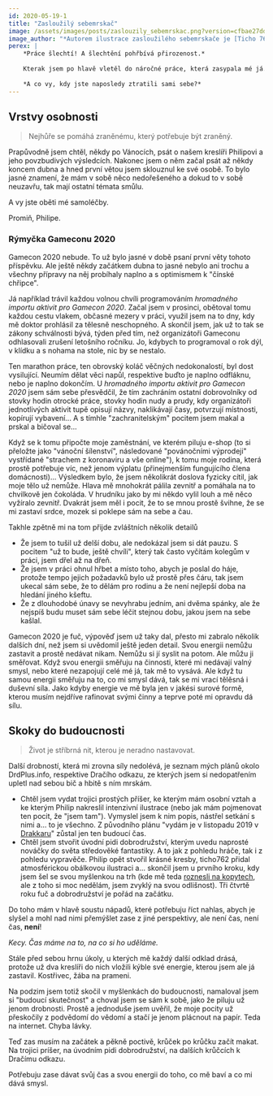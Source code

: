 ```yaml
---
id: 2020-05-19-1
title: "Zasloužilý sebemrskač"
image: /assets/images/posts/zaslouzily_sebemrskac.png?version=cfbae27ddaadbc8ecf0814f4b9e6e55d
image_author: "*Autorem ilustrace zasloužilého sebemrskače je [Ticho 762](https://www.facebook.com/ticho762). Děkujeme!*"
perex: |
    *Práce šlechtí! A šlechtění pohřbívá přirozenost.*
    
    Kterak jsem po hlavě vletěl do náročné práce, která zasypala mé já. A bylo z toho půl roku ticha.
    
    *A co vy, kdy jste naposledy ztratili sami sebe?*
---
```


## Vrstvy osobnosti

> Nejhůře se pomáhá zraněnému, který potřebuje být zraněný.

Prapůvodně jsem chtěl, někdy po Vánocích, psát o našem kreslíři Philipovi a jeho povzbudivých výsledcích. Nakonec jsem o něm začal psát až někdy koncem dubna a hned první větou jsem sklouznul ke své osobě.
To bylo jasné znamení, že mám v sobě něco nedořešeného a dokud to v sobě neuzavřu, tak mají ostatní témata smůlu.

A vy jste oběti mé samoléčby.

Promiň, Philipe.

### Rýmyčka Gameconu 2020

Gamecon 2020 nebude. To už bylo jasné v době psaní první věty tohoto příspěvku. Ale ještě někdy začátkem dubna to jasné nebylo ani trochu a všechny přípravy na něj probíhaly naplno a s optimismem k "čínské chřipce".

Já například trávil každou volnou chvíli programováním *hromadného importu aktivit pro Gamecon 2020*. Začal jsem v prosinci, obětoval tomu každou cestu vlakem, občasné mezery v práci, využil jsem na to dny, kdy mě doktor prohlásil za tělesně neschopného. A skončil jsem, jak už to tak se zákony schválnosti bývá, týden před tím, než organizátoři Gameconu odhlasovali zrušení letošního ročníku.
Jo, kdybych to programoval o rok dýl, v klídku a s nohama na stole, nic by se nestalo.

Ten marathon práce, ten obrovský koláč věčných nedokonalostí, byl dost vysilující. Neumím dělat věci napůl, respektive buďto je naplno odfláknu, nebo je naplno dokončím. U *hromadného importu aktivit pro Gamecon 2020* jsem sám sebe přesvědčil, že tím zachráním ostatní dobrovolníky od stovky hodin otrocké práce, stovky hodin nudy a prudy, kdy organizátoři jednotlivých aktivit tupě opisují názvy, naklikávají časy, potvrzují místnosti, kopírují vybavení... A s tímhle "zachranitelským" pocitem jsem makal a prskal a bičoval se...
 
 Když se k tomu připočte moje zaměstnání, ve kterém piluju e-shop (to si přeložte jako "vánoční šílenství", následované "povánočními výprodeji" vystřídané "strachem z koronaviru a vše online"), k tomu moje rodina, která prostě potřebuje víc, než jenom výplatu (přinejmenším fungujícího člena domácnosti)...
Výsledkem bylo, že jsem několikrát doslova fyzicky cítil, jak moje tělo už nemůže. Hlava mě mnohokrát pálila zevnitř a pomáhala na to chvilkově jen čokoláda. V hrudníku jako by mi někdo vylil louh a mě něco vyžíralo zevnitř. Dvakrát jsem měl i pocit, že to se mnou prostě švihne, že se mi zastaví srdce, mozek si poklepe sám na sebe a čau.

Takhle zpětně mi na tom přijde zvláštních několik detailů
- Že jsem to tušil už delší dobu, ale nedokázal jsem si dát pauzu. S pocitem "už to bude, ještě chvíli", který tak často vyčítám kolegům v práci, jsem dřel až na dřeň.
- Že jsem v práci ohnul hřbet a místo toho, abych je poslal do háje, protože tempo jejich požadavků bylo už prostě přes čáru, tak jsem ukecal sám sebe, že to dělám pro rodinu a že není nejlepší doba na hledání jiného kšeftu.
- Že z dlouhodobé únavy se nevyhrabu jedním, ani dvěma spánky, ale že nejspíš budu muset sám sebe léčit stejnou dobu, jakou jsem na sebe kašlal.

Gamecon 2020 je fuč, výpověď jsem už taky dal, přesto mi zabralo několik dalších dní, než jsem si uvědomil ještě jeden detail. Svou energii nemůžu zastavit a prostě nedávat nikam. Nemůžu si jí syslit na potom. Ale můžu ji směřovat.
Když svou energii směřuju na činnosti, které mi nedávají valný smysl, nebo které nezapojují celé mé já, tak mě to vysává. Ale když tu samou energii směřuju na to, co mi smysl dává, tak se mi vrací tělěsná i duševní síla. Jako kdyby energie ve mě byla jen v jakési surové formě, kterou musím nejdříve rafinovat svými činny a teprve poté mi opravdu dá sílu.

## Skoky do budoucnosti

> Život je stříbrná nit, kterou je neradno nastavovat.

Další drobností, která mi zrovna síly nedolévá, je seznam mých plánů okolo DrdPlus.info, respektive Dračího odkazu, ze kterých jsem si nedopatřením upletl nad sebou bič a hbitě s ním mrskám.

- Chtěl jsem vydat trojici prostých příšer, ke kterým mám osobní vztah a ke kterým Philip nakreslil intenzivní ilustrace (nebo jak mám pojmenovat ten pocit, že "jsem tam"). Vymyslel jsem k nim popis, nástřel setkání s nimi a... to je všechno. Z původního plánu "vydám je v listopadu 2019 v [Drakkaru](https://drakkar.sk/)" zůstal jen ten budoucí čas.
- Chtěl jsem stvořit úvodní pidi dobrodružství, kterým uvedu naprosté nováčky do světa středověké fantastiky. A to jak z pohledu hráče, tak i z pohledu vypravěče. Philip opět stvořil krásné kresby, ticho762 přidal atmosférickou obálkovou ilustraci a... skončil jsem u prvního kroku, kdy jsem šel se svou myšlenkou na trh (kde mě teda [roznesli na kopytech](https://rpgforum.cz/forum/viewtopic.php?f=192&t=15361), ale z toho si moc nedělám, jsem zvyklý na svou odlišnost). Tři čtvrtě roku fuč a dobrodružství je pořád na začátku.

Do toho mám v hlavě soustu nápadů, které potřebuju říct nahlas, abych je slyšel a mohl nad nimi přemýšlet zase z jiné perspektivy, ale není čas, není čas, **není**!

*Kecy. Čas máme na to, na co si ho uděláme.*

Stále před sebou hrnu úkoly, u kterých mě každý další odklad drásá, protože už dva kreslíři do nich vložili kýble své energie, kterou jsem ale já zastavil. Kostřivec, žába na prameni.

Na podzim jsem totiž skočil v myšlenkách do budoucnosti, namaloval jsem si "budoucí skutečnost" a choval jsem se sám k sobě, jako že piluju už jenom drobnosti.
Prostě a jednoduše jsem uvěřil, že moje pocity už přeskočily z podvědomí do vědomí a stačí je jenom plácnout na papír. Teda na internet. Chyba lávky.

Teď zas musím na začátek a pěkně poctivě, krůček po krůčku začít makat. Na trojici príšer, na úvodním pidi dobrodružství, na dalších krůčcích k Dračímu odkazu.

Potřebuju zase dávat svůj čas a svou energii do toho, co mě baví a co mi dává smysl.